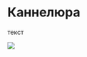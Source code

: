 # Каннелюра

текст
<!--Не оставляйте пустую строку между текстом и ссылкой на картинку -->
![](https://pp.userapi.com/c840122/v840122911/309f7/DESyDzeY3yo.jpg)
